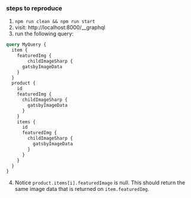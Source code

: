 ### steps to reproduce

1) `npm run clean && npm run start`
2) visit: http://localhost:8000/__graphql
3) run the following query:
```graphql
query MyQuery {
  item {
    featuredImg {
        childImageSharp {
      gatsbyImageData
    }
  }
  product {
    id
    featuredImg {
      childImageSharp {
        gatsbyImageData
      }
    }
    items {
      id
      featuredImg {
        childImageSharp {
          gatsbyImageData
        }
      }
    }
  }
}
```
4) Notice `product.items[i].featuredImage` is null. This should return the same image data that is returned on `item.featuredImg`.
